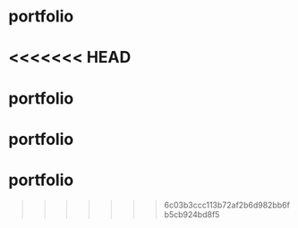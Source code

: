 # portfolio
<<<<<<< HEAD
=======
# portfolio
# portfolio
# portfolio
>>>>>>> 6c03b3ccc113b72af2b6d982bb6fb5cb924bd8f5
